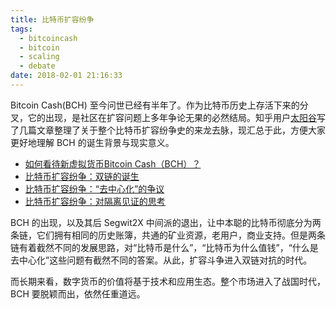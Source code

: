 ```yaml
---
title: 比特币扩容纷争
tags:
  - bitcoincash
  - bitcoin
  - scaling
  - debate
date: 2018-02-01 21:16:33
---
```


Bitcoin Cash(BCH) 至今问世已经有半年了。作为比特币历史上存活下来的分叉，它的出现，是社区在扩容问题上多年争论无果的必然结局。知乎用户[太阳谷](https://www.zhihu.com/people/23563457345/answers/by_votes)写了几篇文章整理了关于整个比特币扩容纷争史的来龙去脉，现汇总于此，方便大家更好地理解 BCH 的诞生背景与现实意义。
<!--more-->

* [如何看待新虚拟货币Bitcoin Cash（BCH）？](https://www.zhihu.com/question/63109943/answer/210856667)
* [比特币扩容纷争：双链的诞生](https://zhuanlan.zhihu.com/p/30930715)
* [比特币扩容纷争：“去中心化”的争议](https://zhuanlan.zhihu.com/p/31238095)
* [比特币扩容纷争：对隔离见证的思考](https://zhuanlan.zhihu.com/p/31810122)

BCH 的出现，以及其后 Segwit2X 中间派的退出，让中本聪的比特币彻底分为两条链，它们拥有相同的历史账簿，共通的矿业资源，老用户，商业支持。但是两条链有着截然不同的发展思路，对“比特币是什么”，“比特币为什么值钱”，“什么是去中心化”这些问题有截然不同的答案。从此，扩容斗争进入双链对抗的时代。

而长期来看，数字货币的价值将基于技术和应用生态。整个市场进入了战国时代，BCH 要脱颖而出，依然任重道远。
